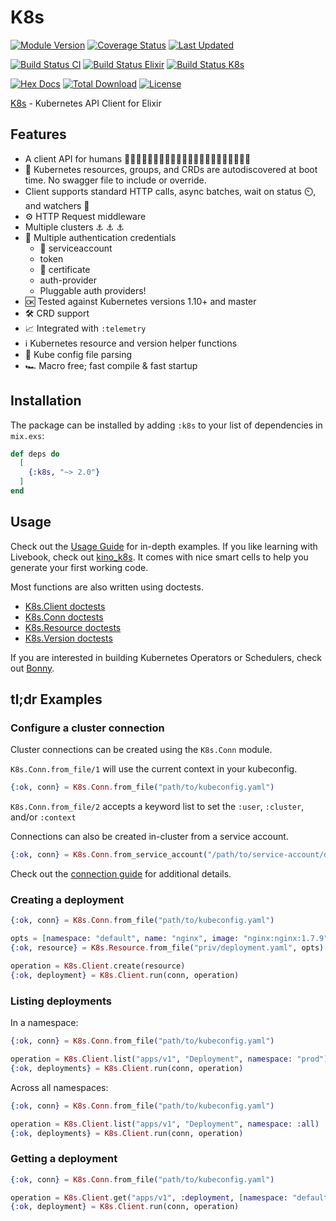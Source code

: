 # K8s

[![Module Version](https://img.shields.io/hexpm/v/k8s.svg)](https://hex.pm/packages/k8s)
[![Coverage Status](https://coveralls.io/repos/github/coryodaniel/k8s/badge.svg?branch=develop)](https://coveralls.io/github/coryodaniel/k8s?branch=develop)
[![Last Updated](https://img.shields.io/github/last-commit/coryodaniel/k8s.svg)](https://github.com/coryodaniel/k8s/commits/develop)

[![Build Status CI](https://github.com/coryodaniel/k8s/actions/workflows/ci.yaml/badge.svg)](https://github.com/coryodaniel/k8s/actions/workflows/ci.yaml)
[![Build Status Elixir](https://github.com/coryodaniel/k8s/actions/workflows/elixir_matrix.yaml/badge.svg)](https://github.com/coryodaniel/k8s/actions/workflows/elixir_matrix.yaml)
[![Build Status K8s](https://github.com/coryodaniel/k8s/actions/workflows/k8s_matrix.yaml/badge.svg)](https://github.com/coryodaniel/k8s/actions/workflows/k8s_matrix.yaml)

[![Hex Docs](https://img.shields.io/badge/hex-docs-lightgreen.svg)](https://hexdocs.pm/k8s/)
[![Total Download](https://img.shields.io/hexpm/dt/k8s.svg)](https://hex.pm/packages/k8s)
[![License](https://img.shields.io/hexpm/l/k8s.svg)](https://github.com/coryodaniel/k8s/blob/develop/LICENSE)

[K8s](https://hexdocs.pm/k8s/usage.html) - Kubernetes API Client for Elixir

## Features

- A client API for humans 👩🏼🧑👩🏻👩🏽👩🏾🧑🏻🧑🏽🧑🧑🏾👨🏼👨🏾👨🏿
- 🔮 Kubernetes resources, groups, and CRDs are autodiscovered at boot time. No swagger file to include or override.
- Client supports standard HTTP calls, async batches, wait on status ⏲️, and watchers 👀
- ⚙️ HTTP Request middleware
- Multiple clusters ⚓ ⚓ ⚓
- 🔐 Multiple authentication credentials
  - 🤖 serviceaccount
  - token
  - 📜 certificate
  - auth-provider
  - Pluggable auth providers!
- 🆗 Tested against Kubernetes versions 1.10+ and master
- 🛠️ CRD support
- 📈 Integrated with `:telemetry`
- ℹ️ Kubernetes resource and version helper functions
- 🧰 Kube config file parsing
- 🏎️ Macro free; fast compile & fast startup

## Installation

The package can be installed by adding `:k8s` to your list of dependencies in `mix.exs`:

```elixir
def deps do
  [
    {:k8s, "~> 2.0"}
  ]
end
```

## Usage

Check out the [Usage Guide](https://hexdocs.pm/k8s/usage.html) for in-depth examples. If you like
learning with Livebook, check out [kino_k8s](https://github.com/mruoss/kino_k8s). It comes with
nice smart cells to help you generate your first working code.

Most functions are also written using doctests.

- [K8s.Client doctests](https://hexdocs.pm/k8s/K8s.Client.html)
- [K8s.Conn doctests](https://hexdocs.pm/k8s/K8s.Conn.html)
- [K8s.Resource doctests](https://hexdocs.pm/k8s/K8s.Resource.html)
- [K8s.Version doctests](https://hexdocs.pm/k8s/K8s.Version.html)

If you are interested in building Kubernetes Operators or Schedulers, check out [Bonny](https://github.com/coryodaniel/bonny).

## tl;dr Examples

### Configure a cluster connection

Cluster connections can be created using the `K8s.Conn` module.

`K8s.Conn.from_file/1` will use the current context in your kubeconfig.

```elixir
{:ok, conn} = K8s.Conn.from_file("path/to/kubeconfig.yaml")
```

`K8s.Conn.from_file/2` accepts a keyword list to set the `:user`, `:cluster`, and/or `:context`

Connections can also be created in-cluster from a service account.

```elixir
{:ok, conn} = K8s.Conn.from_service_account("/path/to/service-account/directory")
```

Check out the [connection guide](https://hexdocs.pm/k8s/connections.html) for additional details.

### Creating a deployment

```elixir
{:ok, conn} = K8s.Conn.from_file("path/to/kubeconfig.yaml")

opts = [namespace: "default", name: "nginx", image: "nginx:nginx:1.7.9"]
{:ok, resource} = K8s.Resource.from_file("priv/deployment.yaml", opts)

operation = K8s.Client.create(resource)
{:ok, deployment} = K8s.Client.run(conn, operation)
```

### Listing deployments

In a namespace:

```elixir
{:ok, conn} = K8s.Conn.from_file("path/to/kubeconfig.yaml")

operation = K8s.Client.list("apps/v1", "Deployment", namespace: "prod")
{:ok, deployments} = K8s.Client.run(conn, operation)
```

Across all namespaces:

```elixir
{:ok, conn} = K8s.Conn.from_file("path/to/kubeconfig.yaml")

operation = K8s.Client.list("apps/v1", "Deployment", namespace: :all)
{:ok, deployments} = K8s.Client.run(conn, operation)
```

### Getting a deployment

```elixir
{:ok, conn} = K8s.Conn.from_file("path/to/kubeconfig.yaml")

operation = K8s.Client.get("apps/v1", :deployment, [namespace: "default", name: "nginx-deployment"])
{:ok, deployment} = K8s.Client.run(conn, operation)
```

